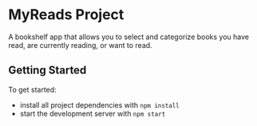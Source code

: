 # MyReads Project

A bookshelf app that allows you to select and categorize books you have read, are currently reading, or want to read.

## Getting Started

To get started:

- install all project dependencies with `npm install`
- start the development server with `npm start`
